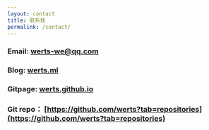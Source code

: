 ```yaml
---
layout: contact
title: 联系我
permalink: /contact/
---
```


### Email: werts-we@qq.com
### Blog: [werts.ml](//werts.ml)
### Gitpage: [werts.github.io](//werts.github.io)
### Git repo： [https://github.com/werts?tab=repositories](https://github.com/werts?tab=repositories)
